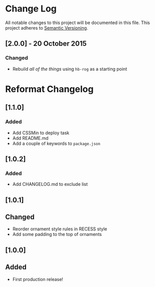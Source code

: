 # Change Log

All notable changes to this project will be documented in this file. This project adheres to [Semantic Versioning](http://semver.org/).

## [2.0.0] - 20 October 2015

### Changed

* Rebuild *all of the things* using `hb-rog` as a starting point
# Reformat Changelog

## [1.1.0]

### Added

* Add CSSMin to deploy task
* Add README.md
* Add a couple of keywords to `package.json`

## [1.0.2]

### Added

* Add CHANGELOG.md to exclude list

## [1.0.1]

## Changed

* Reorder ornament style rules in RECESS style
* Add some padding to the top of ornaments

## [1.0.0]

## Added

* First production release!
